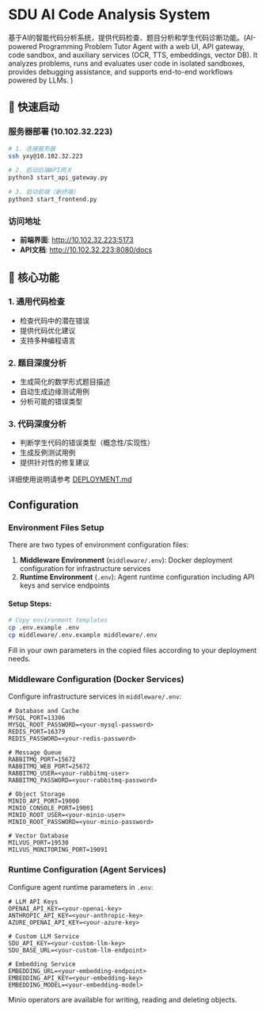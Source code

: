# SDU AI Code Analysis System

基于AI的智能代码分析系统，提供代码检查、题目分析和学生代码诊断功能。(AI-powered Programming Problem Tutor Agent with a web UI, API gateway, code sandbox, and auxiliary services (OCR, TTS, embeddings, vector DB). It analyzes problems, runs and evaluates user code in isolated sandboxes, provides debugging assistance, and supports end-to-end workflows powered by LLMs. )

## 🚀 快速启动

### 服务器部署 (10.102.32.223)

```bash
# 1. 连接服务器
ssh yxy@10.102.32.223

# 2. 启动后端API网关
python3 start_api_gateway.py

# 3. 启动前端（新终端）
python3 start_frontend.py
```

### 访问地址
- **前端界面**: http://10.102.32.223:5173
- **API文档**: http://10.102.32.223:8080/docs

## 🎯 核心功能

### 1. 通用代码检查
- 检查代码中的潜在错误
- 提供代码优化建议
- 支持多种编程语言

### 2. 题目深度分析
- 生成简化的数学形式题目描述
- 自动生成边缘测试用例
- 分析可能的错误类型

### 3. 代码深度分析
- 判断学生代码的错误类型（概念性/实现性）
- 生成反例测试用例
- 提供针对性的修复建议

详细使用说明请参考 [DEPLOYMENT.md](./DEPLOYMENT.md)

## Configuration

### Environment Files Setup

There are two types of environment configuration files:

1. **Middleware Environment** (`middleware/.env`): Docker deployment configuration for infrastructure services
2. **Runtime Environment** (`.env`): Agent runtime configuration including API keys and service endpoints

#### Setup Steps:

```bash
# Copy environment templates
cp .env.example .env
cp middleware/.env.example middleware/.env
```

Fill in your own parameters in the copied files according to your deployment needs.

### Middleware Configuration (Docker Services)

Configure infrastructure services in `middleware/.env`:

```
# Database and Cache
MYSQL_PORT=13306
MYSQL_ROOT_PASSWORD=<your-mysql-password>
REDIS_PORT=16379
REDIS_PASSWORD=<your-redis-password>

# Message Queue
RABBITMQ_PORT=15672
RABBITMQ_WEB_PORT=25672
RABBITMQ_USER=<your-rabbitmq-user>
RABBITMQ_PASSWORD=<your-rabbitmq-password>

# Object Storage
MINIO_API_PORT=19000
MINIO_CONSOLE_PORT=19001
MINIO_ROOT_USER=<your-minio-user>
MINIO_ROOT_PASSWORD=<your-minio-password>

# Vector Database
MILVUS_PORT=19530
MILVUS_MONITORING_PORT=19091
```

### Runtime Configuration (Agent Services)

Configure agent runtime parameters in `.env`:

```
# LLM API Keys
OPENAI_API_KEY=<your-openai-key>
ANTHROPIC_API_KEY=<your-anthropic-key>
AZURE_OPENAI_API_KEY=<your-azure-key>

# Custom LLM Service
SDU_API_KEY=<your-custom-llm-key>
SDU_BASE_URL=<your-custom-llm-endpoint>

# Embedding Service
EMBEDDING_URL=<your-embedding-endpoint>
EMBEDDING_API_KEY=<your-embedding-key>
EMBEDDING_MODEL=<your-embedding-model>
```

Minio operators are available for writing, reading and deleting objects.